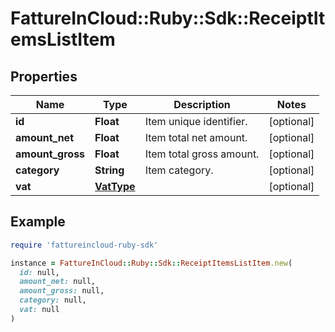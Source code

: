 # FattureInCloud::Ruby::Sdk::ReceiptItemsListItem

## Properties

| Name | Type | Description | Notes |
| ---- | ---- | ----------- | ----- |
| **id** | **Float** | Item unique identifier. | [optional] |
| **amount_net** | **Float** | Item total net amount. | [optional] |
| **amount_gross** | **Float** | Item total gross amount. | [optional] |
| **category** | **String** | Item category. | [optional] |
| **vat** | [**VatType**](VatType.md) |  | [optional] |

## Example

```ruby
require 'fattureincloud-ruby-sdk'

instance = FattureInCloud::Ruby::Sdk::ReceiptItemsListItem.new(
  id: null,
  amount_net: null,
  amount_gross: null,
  category: null,
  vat: null
)
```

